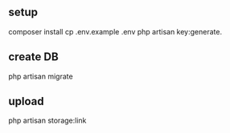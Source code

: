 ## setup
composer install
cp .env.example .env
php artisan key:generate.

## create DB
php artisan migrate

## upload
php artisan storage:link


